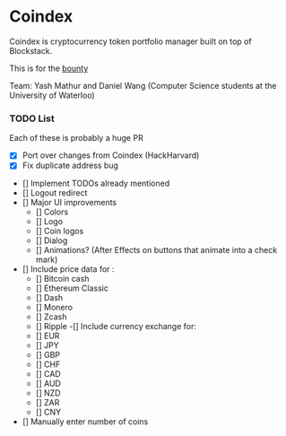# Coindex

Coindex is cryptocurrency token portfolio manager built on top of Blockstack.

This is for the [bounty](https://www.eventbrite.com/e/signature-bounties-encrypted-token-portfolio-app-registration-38154648581)

Team: Yash Mathur and Daniel Wang (Computer Science students at the University of Waterloo)

### TODO List

Each of these is probably a huge PR

- [x] Port over changes from Coindex (HackHarvard)
- [x] Fix duplicate address bug
- [] Implement TODOs already mentioned
- [] Logout redirect
- [] Major UI improvements
  - [] Colors
  - [] Logo
  - [] Coin logos
  - [] Dialog
  - [] Animations? (After Effects on buttons that animate into a check mark)
- [] Include price data for :
  - [] Bitcoin cash
  - [] Ethereum Classic
  - [] Dash
  - [] Monero
  - [] Zcash
  - [] Ripple
-[] Include currency exchange for:
  - [] EUR
  - [] JPY
  - [] GBP
  - [] CHF
  - [] CAD
  - [] AUD
  - [] NZD
  - [] ZAR
  - [] CNY
- [] Manually enter number of coins
